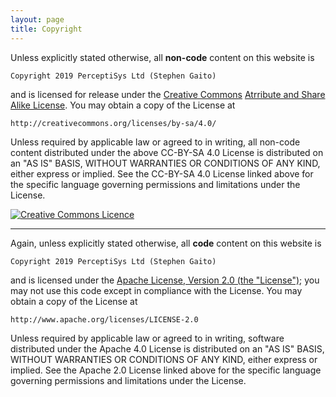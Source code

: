 ```yaml
---
layout: page
title: Copyright
---
```


Unless explicitly stated otherwise, all **non-code** content on this 
website is

    Copyright 2019 PerceptiSys Ltd (Stephen Gaito) 

and is licensed for release under the [Creative 
Commons](https://creativecommons.org/) [Atrribute and Share Alike 
License](http://creativecommons.org/licenses/by-sa/4.0/). You may obtain a 
copy of the License at

    http://creativecommons.org/licenses/by-sa/4.0/

Unless required by applicable law or agreed to in writing, all non-code 
content distributed under the above CC-BY-SA 4.0 License is distributed 
on an "AS IS" BASIS, WITHOUT WARRANTIES OR CONDITIONS OF ANY KIND, 
either express or implied. See the CC-BY-SA 4.0 License linked above for 
the specific language governing permissions and limitations under the 
License.

<a rel="license" href="http://creativecommons.org/licenses/by-sa/4.0/"><img 
alt="Creative Commons Licence" style="border-width:0" 
src="https://i.creativecommons.org/l/by-sa/4.0/88x31.png" /></a>

----

Again, unless explicitly stated otherwise, all **code** content on this 
website is

    Copyright 2019 PerceptiSys Ltd (Stephen Gaito) 

and is licensed under the [Apache License, Version 2.0 (the 
"License")](http://www.apache.org/licenses/LICENSE-2.0); you may not use 
this code except in compliance with the License. You may obtain a copy of 
the License at

    http://www.apache.org/licenses/LICENSE-2.0

Unless required by applicable law or agreed to in writing, software 
distributed under the Apache 4.0 License is distributed on an "AS IS" 
BASIS, WITHOUT WARRANTIES OR CONDITIONS OF ANY KIND, either express or 
implied. See the Apache 2.0 License linked above for the specific language 
governing permissions and limitations under the License.
